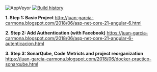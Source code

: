 ![AppVeyor ](https://ci.appveyor.com/api/github/webhook?id=xxhjsa63unm0f00b/branch/master?svg=true)
[![Build history](https://buildstats.info/appveyor/chart/JuanGarciaCarmona/NetCore21)](https://ci.appveyor.com/project/JuanGarciaCarmona/NetCore21/history?branch=master)

 
 
 **1. Step 1: Basic Project**
    http://juan-garcia-carmona.blogspot.com/2018/06/asp-net-core-21-angular-6.html
    
 **2. Step 2: Add Authentication (with Facebook)**
    https://juan-garcia-carmona.blogspot.com/2018/06/asp-net-core-21-angular-6-autenticacion.html
    
 **3. Step 3: SonarQube, Code Metricts and project reorganization**
    https://juan-garcia-carmona.blogspot.com/2018/06/docker-practico-sonarqube.html

